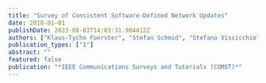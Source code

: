 ```yaml
---
title: "Survey of Consistent Software-Defined Network Updates"
date: 2018-01-01
publishDate: 2023-08-03T14:03:31.904412Z
authors: ["Klaus-Tycho Foerster", "Stefan Schmid", "Stefano Vissicchio"]
publication_types: ["1"]
abstract: ""
featured: false
publication: "*IEEE Communications Surveys and Tutorials (COMST)*"
---
```


